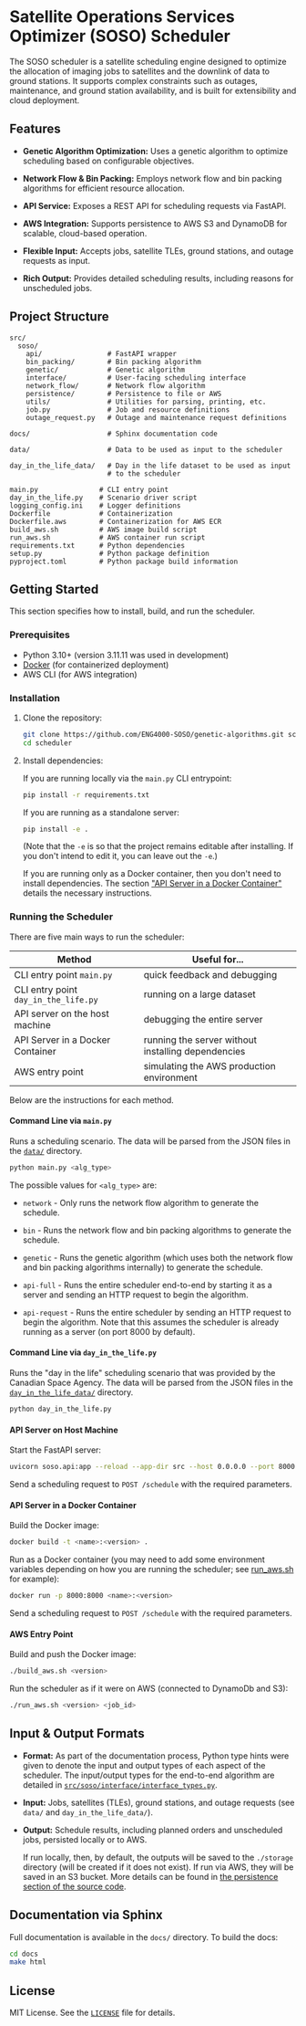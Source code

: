 # Satellite Operations Services Optimizer (SOSO) Scheduler

The SOSO scheduler is a satellite scheduling engine designed to optimize the allocation of imaging jobs to satellites and the downlink of data to ground stations. It supports complex constraints such as outages, maintenance, and ground station availability, and is built for extensibility and cloud deployment.

## Features

- **Genetic Algorithm Optimization:** Uses a genetic algorithm to optimize scheduling based on configurable objectives.

- **Network Flow & Bin Packing:** Employs network flow and bin packing algorithms for efficient resource allocation.

- **API Service:** Exposes a REST API for scheduling requests via FastAPI.

- **AWS Integration:** Supports persistence to AWS S3 and DynamoDB for scalable, cloud-based operation.

- **Flexible Input:** Accepts jobs, satellite TLEs, ground stations, and outage requests as input.

- **Rich Output:** Provides detailed scheduling results, including reasons for unscheduled jobs.

## Project Structure

```
src/
  soso/
    api/                # FastAPI wrapper
    bin_packing/        # Bin packing algorithm
    genetic/            # Genetic algorithm
    interface/          # User-facing scheduling interface
    network_flow/       # Network flow algorithm
    persistence/        # Persistence to file or AWS
    utils/              # Utilities for parsing, printing, etc.
    job.py              # Job and resource definitions
    outage_request.py   # Outage and maintenance request definitions

docs/                   # Sphinx documentation code

data/                   # Data to be used as input to the scheduler

day_in_the_life_data/   # Day in the life dataset to be used as input
                        # to the scheduler

main.py               # CLI entry point
day_in_the_life.py    # Scenario driver script
logging_config.ini    # Logger definitions
Dockerfile            # Containerization
Dockerfile.aws        # Containerization for AWS ECR
build_aws.sh          # AWS image build script
run_aws.sh            # AWS container run script
requirements.txt      # Python dependencies
setup.py              # Python package definition
pyproject.toml        # Python package build information
```

## Getting Started

This section specifies how to install, build, and run the scheduler.

### Prerequisites

- Python 3.10+ (version 3.11.11 was used in development)
- [Docker](https://www.docker.com/) (for containerized deployment)
- AWS CLI (for AWS integration)

### Installation

1. Clone the repository:

    ```sh
    git clone https://github.com/ENG4000-SOSO/genetic-algorithms.git scheduler
    cd scheduler
    ```

2. Install dependencies:

    If you are running locally via the `main.py` CLI entrypoint:

    ```sh
    pip install -r requirements.txt
    ```

    If you are running as a standalone server:

    ```sh
    pip install -e .
    ```

    (Note that the `-e` is so that the project remains editable after installing. If you don't intend to edit it, you can leave out the `-e`.)

    If you are running only as a Docker container, then you don't need to install dependencies. The section ["API Server in a Docker Container"](#api-server-in-a-docker-container) details the necessary instructions.

### Running the Scheduler

There are five main ways to run the scheduler:

| Method                                | Useful for...                                      |
|---------------------------------------|----------------------------------------------------|
| CLI entry point  `main.py`            | quick feedback and debugging                       |
| CLI entry point  `day_in_the_life.py` | running on a large dataset                         |
| API server on the host machine        | debugging the entire server                        |
| API Server in a Docker Container      | running the server without installing dependencies |
| AWS entry point                       | simulating the AWS production environment          |

Below are the instructions for each method.

#### Command Line via `main.py`

Runs a scheduling scenario. The data will be parsed from the JSON files in the [`data/`](./data/) directory.

```sh
python main.py <alg_type>
```

The possible values for `<alg_type>` are:

- `network` - Only runs the network flow algorithm to generate the schedule.

- `bin` - Runs the network flow and bin packing algorithms to generate the schedule.

- `genetic` - Runs the genetic algorithm (which uses both the network flow and bin packing algorithms internally) to generate the schedule.

- `api-full` - Runs the entire scheduler end-to-end by starting it as a server and sending an HTTP request to begin the algorithm.

- `api-request` - Runs the entire scheduler by sending an HTTP request to begin the algorithm. Note that this assumes the scheduler is already running as a server (on port 8000 by default).

#### Command Line via `day_in_the_life.py`

Runs the "day in the life" scheduling scenario that was provided by the Canadian Space Agency. The data will be parsed from the JSON files in the [`day_in_the_life_data/`](./day_in_the_life_data/) directory.

```sh
python day_in_the_life.py
```

#### API Server on Host Machine

Start the FastAPI server:

```sh
uvicorn soso.api:app --reload --app-dir src --host 0.0.0.0 --port 8000
```

Send a scheduling request to `POST /schedule` with the required parameters.

#### API Server in a Docker Container

Build the Docker image:

```sh
docker build -t <name>:<version> .
```

Run as a Docker container (you may need to add some environment variables depending on how you are running the scheduler; see [run_aws.sh](./run_aws.sh) for example):

```sh
docker run -p 8000:8000 <name>:<version>
```

Send a scheduling request to `POST /schedule` with the required parameters.

#### AWS Entry Point

Build and push the Docker image:

```sh
./build_aws.sh <version>
```

Run the scheduler as if it were on AWS (connected to DynamoDb and S3):

```sh
./run_aws.sh <version> <job_id>
```

## Input & Output Formats

- **Format:** As part of the documentation process, Python type hints were given to denote the input and output types of each aspect of the scheduler. The input/output types for the end-to-end algorithm are detailed in [`src/soso/interface/interface_types.py`](./src/soso/interface/interface_types.py).

- **Input:** Jobs, satellites (TLEs), ground stations, and outage requests (see `data/` and `day_in_the_life_data/`).

- **Output:** Schedule results, including planned orders and unscheduled jobs, persisted locally or to AWS.

  If run locally, then, by default, the outputs will be saved to the `./storage` directory (will be created if it does not exist). If run via AWS, they will be saved in an S3 bucket. More details can be found in [the persistence section of the source code](./src/soso/persistence/schedule_output_persister.py).

## Documentation via Sphinx

Full documentation is available in the `docs/` directory. To build the docs:

```sh
cd docs
make html
```

## License

MIT License. See the [`LICENSE`](./LICENSE) file for details.
